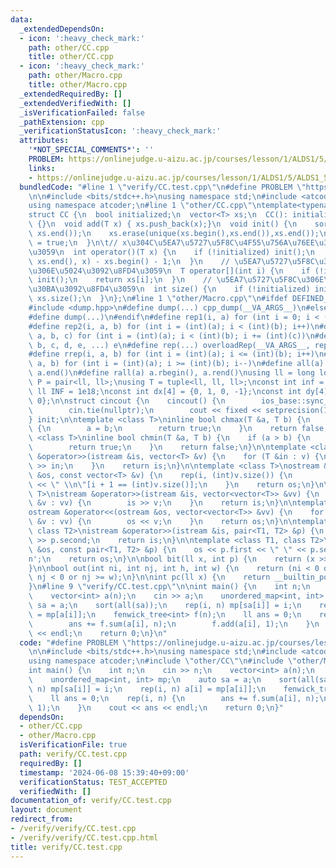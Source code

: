 ```yaml
---
data:
  _extendedDependsOn:
  - icon: ':heavy_check_mark:'
    path: other/CC.cpp
    title: other/CC.cpp
  - icon: ':heavy_check_mark:'
    path: other/Macro.cpp
    title: other/Macro.cpp
  _extendedRequiredBy: []
  _extendedVerifiedWith: []
  _isVerificationFailed: false
  _pathExtension: cpp
  _verificationStatusIcon: ':heavy_check_mark:'
  attributes:
    '*NOT_SPECIAL_COMMENTS*': ''
    PROBLEM: https://onlinejudge.u-aizu.ac.jp/courses/lesson/1/ALDS1/5/ALDS1_5_D
    links:
    - https://onlinejudge.u-aizu.ac.jp/courses/lesson/1/ALDS1/5/ALDS1_5_D
  bundledCode: "#line 1 \"verify/CC.test.cpp\"\n#define PROBLEM \"https://onlinejudge.u-aizu.ac.jp/courses/lesson/1/ALDS1/5/ALDS1_5_D\"\
    \n\n#include <bits/stdc++.h>\nusing namespace std;\n#include <atcoder/fenwicktree>\n\
    using namespace atcoder;\n#line 1 \"other/CC.cpp\"\ntemplate<typename T=int>\n\
    struct CC {\n  bool initialized;\n  vector<T> xs;\n  CC(): initialized(false)\
    \ {}\n  void add(T x) { xs.push_back(x);}\n  void init() {\n    sort(xs.begin(),\
    \ xs.end());\n    xs.erase(unique(xs.begin(),xs.end()),xs.end());\n    initialized\
    \ = true;\n  }\n\t// x\u304C\u5EA7\u5727\u5F8C\u4F55\u756A\u76EE\u304B\u3092\u8FD4\
    \u3059\n  int operator()(T x) {\n    if (!initialized) init();\n    return upper_bound(xs.begin(),\
    \ xs.end(), x) - xs.begin() - 1;\n  }\n    // \u5EA7\u5727\u5F8C\u306Ei\u756A\u76EE\
    \u306E\u5024\u3092\u8FD4\u3059\n  T operator[](int i) {\n    if (!initialized)\
    \ init();\n    return xs[i];\n  }\n    // \u5EA7\u5727\u5F8C\u306E\u30B5\u30A4\
    \u30BA\u3092\u8FD4\u3059\n  int size() {\n    if (!initialized) init();\n    return\
    \ xs.size();\n  }\n};\n#line 1 \"other/Macro.cpp\"\n#ifdef DEFINED_ONLY_IN_LOCAL\n\
    #include <dump.hpp>\n#define dump(...) cpp_dump(__VA_ARGS__)\n#else\n#undef dump\n\
    #define dump(...)\n#endif\n#define rep1(i, a) for (int i = 0; i < (int)(a); i++)\n\
    #define rep2(i, a, b) for (int i = (int)(a); i < (int)(b); i++)\n#define rep3(i,\
    \ a, b, c) for (int i = (int)(a); i < (int)(b); i += (int)(c))\n#define overloadRep(a,\
    \ b, c, d, e, ...) e\n#define rep(...) overloadRep(__VA_ARGS__, rep3, rep2, rep1)(__VA_ARGS__)\n\
    #define rrep(i, a, b) for (int i = (int)(a); i <= (int)(b); i++)\n#define drep(i,\
    \ a, b) for (int i = (int)(a); i >= (int)(b); i--)\n#define all(a) a.begin(),\
    \ a.end()\n#define rall(a) a.rbegin(), a.rend()\nusing ll = long long;\nusing\
    \ P = pair<ll, ll>;\nusing T = tuple<ll, ll, ll>;\nconst int inf = 1e9;\nconst\
    \ ll INF = 1e18;\nconst int dx[4] = {0, 1, 0, -1};\nconst int dy[4] = {1, 0, -1,\
    \ 0};\n\nstruct cincout {\n    cincout() {\n        ios_base::sync_with_stdio(false);\n\
    \        cin.tie(nullptr);\n        cout << fixed << setprecision(15);\n    }\n\
    } init;\n\ntemplate <class T>\ninline bool chmax(T &a, T b) {\n    if (a < b)\
    \ {\n        a = b;\n        return true;\n    }\n    return false;\n}\n\ntemplate\
    \ <class T>\ninline bool chmin(T &a, T b) {\n    if (a > b) {\n        a = b;\n\
    \        return true;\n    }\n    return false;\n}\n\ntemplate <class T>\nistream\
    \ &operator>>(istream &is, vector<T> &v) {\n    for (T &in : v) {\n        is\
    \ >> in;\n    }\n    return is;\n}\n\ntemplate <class T>\nostream &operator<<(ostream\
    \ &os, const vector<T> &v) {\n    rep(i, (int)v.size()) {\n        os << v[i]\
    \ << \" \\n\"[i + 1 == (int)v.size()];\n    }\n    return os;\n}\n\ntemplate <class\
    \ T>\nistream &operator>>(istream &is, vector<vector<T>> &vv) {\n    for (vector<T>\
    \ &v : vv) {\n        is >> v;\n    }\n    return is;\n}\n\ntemplate <class T>\n\
    ostream &operator<<(ostream &os, vector<vector<T>> &vv) {\n    for (vector<T>\
    \ &v : vv) {\n        os << v;\n    }\n    return os;\n}\n\ntemplate <class T1,\
    \ class T2>\nistream &operator>>(istream &is, pair<T1, T2> &p) {\n    is >> p.first\
    \ >> p.second;\n    return is;\n}\n\ntemplate <class T1, class T2>\nostream &operator<<(ostream\
    \ &os, const pair<T1, T2> &p) {\n    os << p.first << \" \" << p.second << '\\\
    n';\n    return os;\n}\n\nbool bit(ll x, int p) {\n    return (x >> p) & 1;\n\
    }\n\nbool out(int ni, int nj, int h, int w) {\n    return (ni < 0 or ni >= h or\
    \ nj < 0 or nj >= w);\n}\n\nint pc(ll x) {\n    return __builtin_popcountll(x);\n\
    }\n#line 9 \"verify/CC.test.cpp\"\n\nint main() {\n    int n;\n    cin >> n;\n\
    \    vector<int> a(n);\n    cin >> a;\n    unordered_map<int, int> mp;\n    auto\
    \ sa = a;\n    sort(all(sa));\n    rep(i, n) mp[sa[i]] = i;\n    rep(i, n) a[i]\
    \ = mp[a[i]];\n    fenwick_tree<int> f(n);\n    ll ans = 0;\n    rep(i, n) {\n\
    \        ans += f.sum(a[i], n);\n        f.add(a[i], 1);\n    }\n    cout << ans\
    \ << endl;\n    return 0;\n}\n"
  code: "#define PROBLEM \"https://onlinejudge.u-aizu.ac.jp/courses/lesson/1/ALDS1/5/ALDS1_5_D\"\
    \n\n#include <bits/stdc++.h>\nusing namespace std;\n#include <atcoder/fenwicktree>\n\
    using namespace atcoder;\n#include \"other/CC\"\n#include \"other/Macro\"\n\n\
    int main() {\n    int n;\n    cin >> n;\n    vector<int> a(n);\n    cin >> a;\n\
    \    unordered_map<int, int> mp;\n    auto sa = a;\n    sort(all(sa));\n    rep(i,\
    \ n) mp[sa[i]] = i;\n    rep(i, n) a[i] = mp[a[i]];\n    fenwick_tree<int> f(n);\n\
    \    ll ans = 0;\n    rep(i, n) {\n        ans += f.sum(a[i], n);\n        f.add(a[i],\
    \ 1);\n    }\n    cout << ans << endl;\n    return 0;\n}"
  dependsOn:
  - other/CC.cpp
  - other/Macro.cpp
  isVerificationFile: true
  path: verify/CC.test.cpp
  requiredBy: []
  timestamp: '2024-06-08 15:39:40+09:00'
  verificationStatus: TEST_ACCEPTED
  verifiedWith: []
documentation_of: verify/CC.test.cpp
layout: document
redirect_from:
- /verify/verify/CC.test.cpp
- /verify/verify/CC.test.cpp.html
title: verify/CC.test.cpp
---
```

